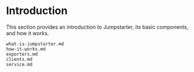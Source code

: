 # Introduction

This section provides an introduction to Jumpstarter, its basic components, and
how it works.

```{toctree}
what-is-jumpstarter.md
how-it-works.md
exporters.md
clients.md
service.md
```
